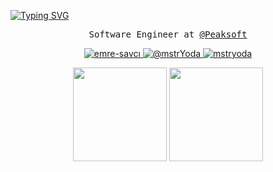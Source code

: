 [![Typing SVG](https://readme-typing-svg.herokuapp.com?font=Fira+Code&pause=1000&color=44C6F7&center=true&vCenter=true&width=1000&lines=I'm+Beksultan+Mamatkadyr+uulu)](https://git.io/typing-svg)

<p align="center">
  <samp>Software Engineer at <a href="https://github.com/mypeaksoft"> @Peaksoft </a></samp>
</p>

<p align="center">
  <a href="https://www.linkedin.com/in/beksultan-mamatkadyr-uulu-604855238" target="blank">
    <img src="https://img.shields.io/badge/linkedin-%230077B5.svg?&style=for-the-badge&logo=linkedin&logoColor=white" alt="emre-savcı" />
  </a>
  <a href="https://medium.com/@beksultanseducation" target="blank">
    <img src="https://img.shields.io/badge/medium-%2312100E.svg?&style=for-the-badge&logo=medium&logoColor=white" alt="@mstrYoda" />
  </a>
  <a href="https://dev.to/beksultandev" target="blank">
    <img src="https://img.shields.io/badge/dev.to-0A0A0A?style=for-the-badge&logo=dev.to&logoColor=white" alt="mstryoda"/>
  </a>
</p>

<div align="center">
<img src="https://go.dev/images/gophers/pilot-bust.svg" width="150" height="150"/>
<img src="https://raw.githubusercontent.com/simple-icons/simple-icons/develop/assets/readme/openjdk-white.svg" width="150" height="150"/>
</div>



